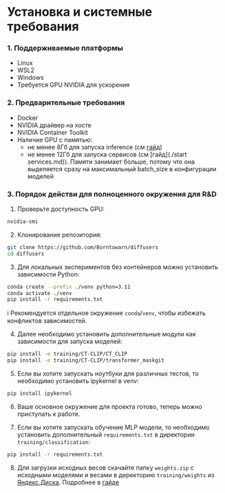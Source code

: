 # Установка и системные требования

### 1. Поддерживаемые платформы
- Linux
- WSL2
- Windows
- Требуется GPU NVIDIA для ускорения

### 2. Предварительные требования
- Docker
- NVIDIA драйвер на хосте
- NVIDIA Container Toolkit
- Наличие GPU с памятью:
    - не менее 8Гб для запуска inference (см [гайд](./inference.md))
    - не менее 12Гб для запуска сервисов (см [гайд](./start services.md)). Памяти занимает больше, потому что она выделяется сразу на максимальный batch_size в конфигурации моделей

### 3. Порядок действи для полноценного окружения для R&D

1. Проверьте доступность GPU:
```bash
nvidia-smi
```

2. Клонирование репозитория:
```bash
git clone https://github.com/Borntowarn/diffusers
cd diffusers
```

3. Для локальных экспериментов без контейнеров можно установить зависимости Python:
```bash
conda create --prefix ./venv python=3.11
conda activate ./venv
pip install -r requirements.txt
```

ℹ️ Рекомендуется отдельное окружение `conda`/`venv`, чтобы избежать конфликтов зависимостей.

4. Далее необходимо установить дополнительные модули как зависимости для запуска моделей:
```bash
pip install -e training/CT-CLIP/CT_CLIP
pip install -e training/CT-CLIP/transformer_maskgit
```

5. Если вы хотите запускать ноутбуки для различных тестов, то необходимо установить ipykernel в venv:
```bash
pip install ipykernel
```

6. Ваше основное окружение для проекта готово, теперь можно приступать к работе.

7. Если вы хотите запускать обучение MLP модели, то необходимо установить дополнительный `requirements.txt` в директории `training/classification`:
```bash
pip install -r requirements.txt
```

8. Для загрузки исходных весов скачайте папку `weights.zip` с исходными моделями и весами в директорию `training/weights` из [Яндекс.Диска](https://disk.yandex.ru/d/nq0x0-Ivx93VJw). Подробнее в [гайде](./models.md#3-для-разработки)

